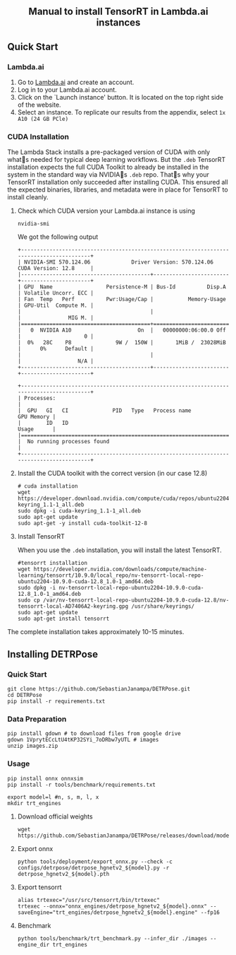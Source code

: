 <h2 align="center">
  Manual to install TensorRT in Lambda.ai instances 
</h2>

## Quick Start
### Lambda.ai
1. Go to [Lambda.ai](https://lambda.ai) and create an account.
2. Log in to your Lambda.ai account.
3. Click on the `Launch instance' button. It is located on the top right side of the website.
4. Select an instance. To replicate our results from the appendix, select `1x A10 (24 GB PCle)`

### CUDA Installation
The Lambda Stack installs a pre-packaged version of CUDA with only whats needed for typical deep learning workflows. 
But the `.deb` TensorRT installation expects the full CUDA Toolkit to already be installed in the system in the standard way via NVIDIAs `.deb` repo. 
Thats why your TensorRT installation only succeeded after installing CUDA. 
This ensured all the expected binaries, libraries, and metadata were in place for TensorRT to install cleanly.

1. Check which CUDA version your Lambda.ai instance is using
    ```shell
    nvidia-smi
    ```
    We got the following output
    ```shell
    +-----------------------------------------------------------------------------------------+
    | NVIDIA-SMI 570.124.06             Driver Version: 570.124.06     CUDA Version: 12.8     |
    |-----------------------------------------+------------------------+----------------------+
    | GPU  Name                 Persistence-M | Bus-Id          Disp.A | Volatile Uncorr. ECC |
    | Fan  Temp   Perf          Pwr:Usage/Cap |           Memory-Usage | GPU-Util  Compute M. |
    |                                         |                        |               MIG M. |
    |=========================================+========================+======================|
    |   0  NVIDIA A10                     On  |   00000000:06:00.0 Off |                    0 |
    |  0%   28C    P8              9W /  150W |       1MiB /  23028MiB |      0%      Default |
    |                                         |                        |                  N/A |
    +-----------------------------------------+------------------------+----------------------+
                                                                                             
    +-----------------------------------------------------------------------------------------+
    | Processes:                                                                              |
    |  GPU   GI   CI              PID   Type   Process name                        GPU Memory |
    |        ID   ID                                                               Usage      |
    |=========================================================================================|
    |  No running processes found                                                             |
    +-----------------------------------------------------------------------------------------+
    ```

2. Install the CUDA toolkit with the correct version (in our case 12.8)
    ```shell
    # cuda installation
    wget https://developer.download.nvidia.com/compute/cuda/repos/ubuntu2204/x86_64/cuda-keyring_1.1-1_all.deb
    sudo dpkg -i cuda-keyring_1.1-1_all.deb
    sudo apt-get update
    sudo apt-get -y install cuda-toolkit-12-8
    ```

3. Install TensorRT

    When you use the `.deb` installation, you will install the latest TensorRT.
    ```shell
    #tensorrt installation
    wget https://developer.nvidia.com/downloads/compute/machine-learning/tensorrt/10.9.0/local_repo/nv-tensorrt-local-repo-ubuntu2204-10.9.0-cuda-12.8_1.0-1_amd64.deb
    sudo dpkg -i nv-tensorrt-local-repo-ubuntu2204-10.9.0-cuda-12.8_1.0-1_amd64.deb 
    sudo cp /var/nv-tensorrt-local-repo-ubuntu2204-10.9.0-cuda-12.8/nv-tensorrt-local-AD7406A2-keyring.gpg /usr/share/keyrings/
    sudo apt-get update
    sudo apt-get install tensorrt
    ```

The complete installation takes approximately 10-15 minutes.

## Installing DETRPose
### Quick Start
```shell
git clone https://github.com/SebastianJanampa/DETRPose.git
cd DETRPose
pip install -r requirements.txt
```

### Data Preparation
```
pip install gdown # to download files from google drive
gdown 1VprytECcLtU4tKP32SYi_7oDRbw7yUTL # images
unzip images.zip
```

### Usage
```shell
pip install onnx onnxsim
pip install -r tools/benchmark/requirements.txt

export model=l #n, s, m, l, x
mkdir trt_engines
```
1. Download official weights
    ```shell
    wget https://github.com/SebastianJanampa/DETRPose/releases/download/model_weights/detrpose_hgnetv2_${model}.pth
    ```
2. Export onnx
    ```shell
    python tools/deployment/export_onnx.py --check -c configs/detrpose/detrpose_hgnetv2_${model}.py -r detrpose_hgnetv2_${model}.pth
    ```
3. Export tensorrt
    ```shell
    alias trtexec="/usr/src/tensorrt/bin/trtexec"
    trtexec --onnx="onnx_engines/detrpose_hgnetv2_${model}.onnx" --saveEngine="trt_engines/detrpose_hgnetv2_${model}.engine" --fp16
    ```
4. Benchmark
    ```shell
    python tools/benchmark/trt_benchmark.py --infer_dir ./images --engine_dir trt_engines
    ```